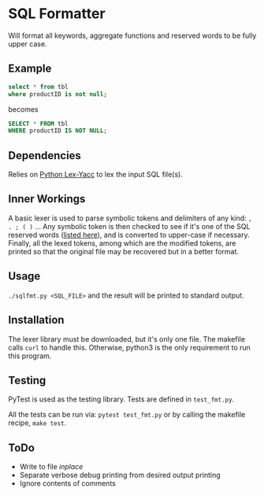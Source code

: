 # SQL Formatter

Will format all keywords, aggregate functions and reserved words to be fully upper case.

## Example

```sql
select * from tbl
where productID is not null;
```

becomes

```sql
SELECT * FROM tbl
WHERE productID IS NOT NULL;
```

## Dependencies

Relies on [Python Lex-Yacc](https://github.com/dabeaz/ply) to lex the input SQL file(s).

## Inner Workings

A basic lexer is used to parse symbolic tokens and delimiters of any kind: `, . ; ( )` ...
Any symbolic token is then checked to see if it's one of the SQL reserved words
([listed here](https://www.drupal.org/docs/develop/coding-standards/list-of-sql-reserved-words)),
and is converted to upper-case if necessary.
Finally, all the lexed tokens, among which are the modified tokens, are printed so that the original file may be recovered but in a better format.

## Usage

`./sqlfmt.py <SQL_FILE>` and the result will be printed to standard output.

## Installation

The lexer library must be downloaded, but it's only one file.
The makefile calls `curl` to handle this.
Otherwise, python3 is the only requirement to run this program.

## Testing

PyTest is used as the testing library.
Tests are defined in `test_fmt.py`.

All the tests can be run via: `pytest test_fmt.py` or by calling the makefile recipe, `make test`.

## ToDo

- Write to file *inplace*
- Separate verbose debug printing from desired output printing
- Ignore contents of comments

